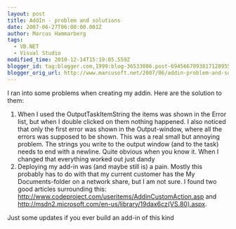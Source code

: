 ```yaml
---
layout: post
title: AddIn - problem and solutions
date: 2007-06-27T06:00:00.001Z
author: Marcus Hammarberg
tags:
  - VB.NET
  - Visual Studio
modified_time: 2010-12-14T15:19:05.559Z
blogger_id: tag:blogger.com,1999:blog-36533086.post-6945667093817128955
blogger_orig_url: http://www.marcusoft.net/2007/06/addin-problem-and-solutions.html
---
```


I
ran into some problems when creating my addin. Here are the solution to
them:

1. When I used the OutputTaskItemString the items was shown in the
   Error list, but when I double clicked on them nothing happened. I
   also noticed that only the first error was shown in the
   Output-window, where all the errors was supposed to be shown.
   This was a real small but annoying problem. The strings you write to
   the output window (and to the task) needs to end with a newline.
   Quite obvious when you know it. When I changed that everything
   worked out just dandy
2. Deploying my add-in was (and maybe still is) a pain. Mostly this
   probably has to do with that my current customer has the My
   Documents-folder on a network share, but I am not sure.
   I found two good articles surrounding this:
   <http://www.codeproject.com/useritems/AddinCustomAction.asp> and
   <http://msdn2.microsoft.com/en-us/library/19dax6cz(VS.80).aspx>.

Just some updates if you ever build an add-in of this kind
